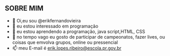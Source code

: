 SOBRE MIM
---

- 👋 Oi,eu sou @erikfernandovieira
- 👀 eu estou interessado em programação
- 🌱 eu estou aprendendo a programação, java script,HTML, CSS
- 💞️ no tempo vago eu gosto de participar de campeonatos, fazer lives, ou coisas que emvolva grupos, online ou pressencial
- 📫 meu E-mail é erik.lopes.ribeiro@escola.pr.gov.br

<!---
erikfernandovieira/erikfernandovieira is a ✨ special ✨ repository because its `README.md` (this file) appears on your GitHub profile.
You can click the Preview link to take a look at your changes.
--->
